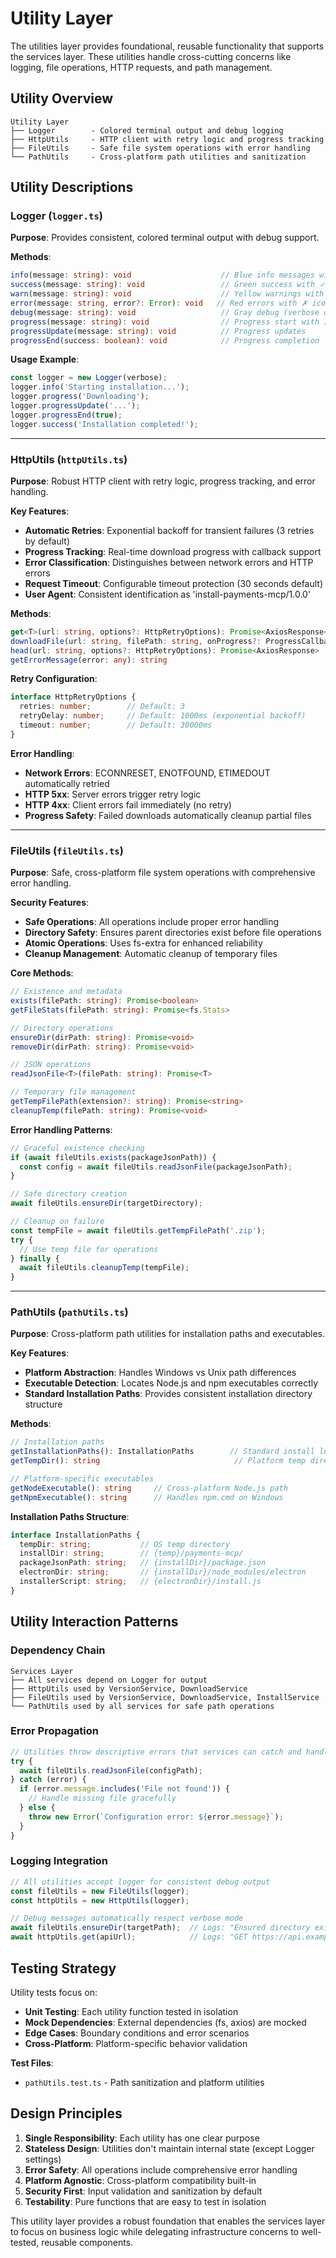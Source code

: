 # Utility Layer

The utilities layer provides foundational, reusable functionality that supports the services layer. These utilities handle cross-cutting concerns like logging, file operations, HTTP requests, and path management.

## Utility Overview

```
Utility Layer
├── Logger        - Colored terminal output and debug logging
├── HttpUtils     - HTTP client with retry logic and progress tracking
├── FileUtils     - Safe file system operations with error handling
└── PathUtils     - Cross-platform path utilities and sanitization
```

## Utility Descriptions

### Logger (`logger.ts`)

**Purpose**: Provides consistent, colored terminal output with debug support.

**Methods**:
```typescript
info(message: string): void                    // Blue info messages with ℹ icon
success(message: string): void                 // Green success with ✓ icon  
warn(message: string): void                    // Yellow warnings with ⚠ icon
error(message: string, error?: Error): void   // Red errors with ✗ icon
debug(message: string): void                   // Gray debug (verbose only)
progress(message: string): void                // Progress start with ⏳
progressUpdate(message: string): void          // Progress updates
progressEnd(success: boolean): void            // Progress completion
```

**Usage Example**:
```typescript
const logger = new Logger(verbose);
logger.info('Starting installation...');
logger.progress('Downloading');
logger.progressUpdate('...');
logger.progressEnd(true);
logger.success('Installation completed!');
```

---

### HttpUtils (`httpUtils.ts`)

**Purpose**: Robust HTTP client with retry logic, progress tracking, and error handling.

**Key Features**:
- **Automatic Retries**: Exponential backoff for transient failures (3 retries by default)
- **Progress Tracking**: Real-time download progress with callback support
- **Error Classification**: Distinguishes between network errors and HTTP errors
- **Request Timeout**: Configurable timeout protection (30 seconds default)
- **User Agent**: Consistent identification as 'install-payments-mcp/1.0.0'

**Methods**:
```typescript
get<T>(url: string, options?: HttpRetryOptions): Promise<AxiosResponse<T>>
downloadFile(url: string, filePath: string, onProgress?: ProgressCallback): Promise<void>
head(url: string, options?: HttpRetryOptions): Promise<AxiosResponse>
getErrorMessage(error: any): string
```

**Retry Configuration**:
```typescript
interface HttpRetryOptions {
  retries: number;        // Default: 3
  retryDelay: number;     // Default: 1000ms (exponential backoff)
  timeout: number;        // Default: 30000ms
}
```

**Error Handling**:
- **Network Errors**: ECONNRESET, ENOTFOUND, ETIMEDOUT automatically retried
- **HTTP 5xx**: Server errors trigger retry logic
- **HTTP 4xx**: Client errors fail immediately (no retry)
- **Progress Safety**: Failed downloads automatically cleanup partial files

---

### FileUtils (`fileUtils.ts`)

**Purpose**: Safe, cross-platform file system operations with comprehensive error handling.

**Security Features**:
- **Safe Operations**: All operations include proper error handling
- **Directory Safety**: Ensures parent directories exist before file operations
- **Atomic Operations**: Uses fs-extra for enhanced reliability
- **Cleanup Management**: Automatic cleanup of temporary files

**Core Methods**:
```typescript
// Existence and metadata
exists(filePath: string): Promise<boolean>
getFileStats(filePath: string): Promise<fs.Stats>

// Directory operations  
ensureDir(dirPath: string): Promise<void>
removeDir(dirPath: string): Promise<void>

// JSON operations
readJsonFile<T>(filePath: string): Promise<T>

// Temporary file management
getTempFilePath(extension?: string): Promise<string>
cleanupTemp(filePath: string): Promise<void>
```

**Error Handling Patterns**:
```typescript
// Graceful existence checking
if (await fileUtils.exists(packageJsonPath)) {
  const config = await fileUtils.readJsonFile(packageJsonPath);
}

// Safe directory creation
await fileUtils.ensureDir(targetDirectory);

// Cleanup on failure
const tempFile = await fileUtils.getTempFilePath('.zip');
try {
  // Use temp file for operations
} finally {
  await fileUtils.cleanupTemp(tempFile);
}
```

---

### PathUtils (`pathUtils.ts`)

**Purpose**: Cross-platform path utilities for installation paths and executables.

**Key Features**:
- **Platform Abstraction**: Handles Windows vs Unix path differences
- **Executable Detection**: Locates Node.js and npm executables correctly
- **Standard Installation Paths**: Provides consistent installation directory structure

**Methods**:
```typescript
// Installation paths
getInstallationPaths(): InstallationPaths        // Standard install locations
getTempDir(): string                              // Platform temp directory

// Platform-specific executables
getNodeExecutable(): string     // Cross-platform Node.js path
getNpmExecutable(): string      // Handles npm.cmd on Windows
```

**Installation Paths Structure**:
```typescript
interface InstallationPaths {
  tempDir: string;           // OS temp directory
  installDir: string;        // {temp}/payments-mcp/
  packageJsonPath: string;   // {installDir}/package.json
  electronDir: string;       // {installDir}/node_modules/electron
  installerScript: string;   // {electronDir}/install.js
}
```

## Utility Interaction Patterns

### Dependency Chain
```
Services Layer
├── All services depend on Logger for output
├── HttpUtils used by VersionService, DownloadService  
├── FileUtils used by VersionService, DownloadService, InstallService
└── PathUtils used by all services for safe path operations
```

### Error Propagation
```typescript
// Utilities throw descriptive errors that services can catch and handle
try {
  await fileUtils.readJsonFile(configPath);
} catch (error) {
  if (error.message.includes('File not found')) {
    // Handle missing file gracefully
  } else {
    throw new Error(`Configuration error: ${error.message}`);
  }
}
```

### Logging Integration
```typescript
// All utilities accept logger for consistent debug output
const fileUtils = new FileUtils(logger);
const httpUtils = new HttpUtils(logger);

// Debug messages automatically respect verbose mode
await fileUtils.ensureDir(targetPath);  // Logs: "Ensured directory exists: /path"
await httpUtils.get(apiUrl);            // Logs: "GET https://api.example.com"
```

## Testing Strategy

Utility tests focus on:
- **Unit Testing**: Each utility function tested in isolation
- **Mock Dependencies**: External dependencies (fs, axios) are mocked
- **Edge Cases**: Boundary conditions and error scenarios
- **Cross-Platform**: Platform-specific behavior validation

**Test Files**:
- `pathUtils.test.ts` - Path sanitization and platform utilities

## Design Principles

1. **Single Responsibility**: Each utility has one clear purpose
2. **Stateless Design**: Utilities don't maintain internal state (except Logger settings)
3. **Error Safety**: All operations include comprehensive error handling
4. **Platform Agnostic**: Cross-platform compatibility built-in
5. **Security First**: Input validation and sanitization by default
6. **Testability**: Pure functions that are easy to test in isolation

This utility layer provides a robust foundation that enables the services layer to focus on business logic while delegating infrastructure concerns to well-tested, reusable components.